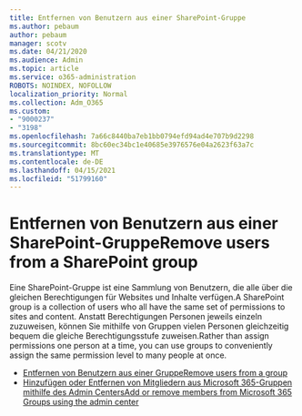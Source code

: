 ```yaml
---
title: Entfernen von Benutzern aus einer SharePoint-Gruppe
ms.author: pebaum
author: pebaum
manager: scotv
ms.date: 04/21/2020
ms.audience: Admin
ms.topic: article
ms.service: o365-administration
ROBOTS: NOINDEX, NOFOLLOW
localization_priority: Normal
ms.collection: Adm_O365
ms.custom:
- "9000237"
- "3198"
ms.openlocfilehash: 7a66c8440ba7eb1bb0794efd94ad4e707b9d2298
ms.sourcegitcommit: 8bc60ec34bc1e40685e3976576e04a2623f63a7c
ms.translationtype: MT
ms.contentlocale: de-DE
ms.lasthandoff: 04/15/2021
ms.locfileid: "51799160"
---
```

# <a name="remove-users-from-a-sharepoint-group"></a><span data-ttu-id="219a2-102">Entfernen von Benutzern aus einer SharePoint-Gruppe</span><span class="sxs-lookup"><span data-stu-id="219a2-102">Remove users from a SharePoint group</span></span>

<span data-ttu-id="219a2-103">Eine SharePoint-Gruppe ist eine Sammlung von Benutzern, die alle über die gleichen Berechtigungen für Websites und Inhalte verfügen.</span><span class="sxs-lookup"><span data-stu-id="219a2-103">A SharePoint group is a collection of users who all have the same set of permissions to sites and content.</span></span> <span data-ttu-id="219a2-104">Anstatt Berechtigungen Personen jeweils einzeln zuzuweisen, können Sie mithilfe von Gruppen vielen Personen gleichzeitig bequem die gleiche Berechtigungsstufe zuweisen.</span><span class="sxs-lookup"><span data-stu-id="219a2-104">Rather than assign permissions one person at a time, you can use groups to conveniently assign the same permission level to many people at once.</span></span>

- [<span data-ttu-id="219a2-105">Entfernen von Benutzern aus einer Gruppe</span><span class="sxs-lookup"><span data-stu-id="219a2-105">Remove users from a group</span></span>](https://docs.microsoft.com/sharepoint/customize-sharepoint-site-permissions#remove-users-from-a-group)
- [<span data-ttu-id="219a2-106">Hinzufügen oder Entfernen von Mitgliedern aus Microsoft 365-Gruppen mithilfe des Admin Centers</span><span class="sxs-lookup"><span data-stu-id="219a2-106">Add or remove members from Microsoft 365 Groups using the admin center</span></span>](https://docs.microsoft.com/microsoft-365/admin/create-groups/add-or-remove-members-from-groups)

